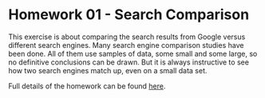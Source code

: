 # Homework 01 - Search Comparison

This exercise is about comparing the search results from Google versus different search engines.
Many search engine comparison studies have been done. All of them use samples of data, some
small and some large, so no definitive conclusions can be drawn. But it is always instructive to
see how two search engines match up, even on a small data set.

Full details of the homework can be found [here](data/HW1.pdf).
